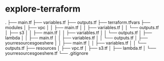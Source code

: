 # explore-terraform
.
├── main.tf
├── variables.tf
├── outputs.tf
├── terraform.tfvars
├── modules
│   ├── vpc
│   │   ├── main.tf
│   │   ├── variables.tf
│   │   └── outputs.tf
│   ├── s3
│   │   ├── main.tf
│   │   ├── variables.tf
│   │   └── outputs.tf
│   ├── lambda
│   │   ├── main.tf
│   │   ├── variables.tf
│   │   └── outputs.tf
│   ├── yourresourcesgoeshere
│   │   ├── main.tf
│   │   ├── variables.tf
│   │   └── outputs.tf
├── resources
│   ├── vpc.tf
│   ├── s3.tf
│   ├── lambda.tf
│   └── yourresourcesgoeshere.tf
└── .gitignore
